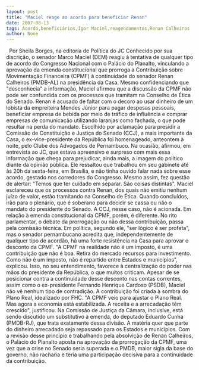 ```yaml
---
layout: post
title: "Maciel reage ao acordo para beneficiar Renan"
date: 2007-08-13
tags: Acordo,beneficiários,Igor Maciel,reagendamentos,Renan Calheiros
author: None
---
```

&nbsp;
Por Sheila Borges, na editoria de Pol&iacute;tica do JC
Conhecido por sua discri&ccedil;&atilde;o, o senador Marco Maciel (DEM) reagiu &agrave; tentativa de qualquer tipo de acordo do Congresso Nacional com o Pal&aacute;cio do Planalto, vinculando a aprova&ccedil;&atilde;o da emenda constitucional que prorroga a Contribui&ccedil;&atilde;o sobre Movimenta&ccedil;&atilde;o Financeira (CPMF) &agrave; continuidade do senador Renan Calheiros (PMDB-AL) na presid&ecirc;ncia da Casa. Mesmo confidenciando que &quot;desconhecia&quot; a informa&ccedil;&atilde;o, Maciel afirmou que a discuss&atilde;o da CPMF n&atilde;o pode ser confundida com os processos que tramitam na Conselho de &Eacute;tica do Senado. Renan &eacute; acusado de faltar com o decoro ao usar dinheiro de um lobista da empreiteira Mendes J&uacute;nior para pagar despesas pessoais, beneficiar empresa de bebida por meio de tr&aacute;fico de influ&ecirc;ncia e comprar empresas de comunica&ccedil;&atilde;o utilizando laranjas como fachada, o que pode resultar na perda do mandato. 
Escolhido por aclama&ccedil;&atilde;o para presidir a Comiss&atilde;o de Constitui&ccedil;&atilde;o e Justi&ccedil;a do Senado (CCJ), a mais importante da Casa, o ex-vice-presidente da Rep&uacute;blica foi homenageado, anteontem &agrave; noite, pelo Clube dos Advogados de Pernambuco. Na ocasi&atilde;o, afirmou, em entrevista ao JC, que estava apreensivo e surpreso com mais essa informa&ccedil;&atilde;o que chega para prejudicar, ainda mais, a imagem do pol&iacute;tico diante da opini&atilde;o p&uacute;blica. Ele ressaltou que trabalhou em seu gabinete at&eacute; &agrave;s 20h da sexta-feira, em Bras&iacute;lia, e n&atilde;o tinha ouvido falar nada sobre esse acordo, gestado nos corredores do Congresso. Mesmo assim, fez quest&atilde;o de alertar: &quot;Temos que ter cuidado em separar. S&atilde;o coisas distintas&quot;. 
Maciel esclareceu que os processos contra Renan, dos quais n&atilde;o emitiu nenhum ju&iacute;zo de valor, est&atilde;o tramitando na Conselho de &Eacute;tica. Quando conclu&iacute;dos, ir&atilde;o para o plen&aacute;rio, que &eacute; soberano para decidir se cassa ou n&atilde;o o mandato do presidente do Senado. A CCJ, nesse caso, n&atilde;o &eacute; acionada. 
Em rela&ccedil;&atilde;o &agrave; emenda constitucional da CPMF, por&eacute;m, &eacute; diferente. No rito parlamentar, o debate da prorroga&ccedil;&atilde;o ou n&atilde;o dessa contribui&ccedil;&atilde;o, passa pela comiss&atilde;o t&eacute;cnica. Em pol&iacute;tica, segundo ele, &quot;ser l&oacute;gico &eacute; ser profeta&quot;, mas o senador pernambucano acredita que, independentemente de qualquer tipo de acord&atilde;o, h&aacute; uma forte resist&ecirc;ncia na Casa para aprovar o desconto da CPMF. 
&quot;A CPMF na realidade n&atilde;o &eacute; um imposto, &eacute; uma contribui&ccedil;&atilde;o que n&atilde;o &eacute; boa. Retira do mercado recursos para investimento. Como n&atilde;o &eacute; um imposto, n&atilde;o &eacute; repartido entre Estados e munic&iacute;pios&quot;, explicou. Isso, no seu entendimento, favorece &agrave; centraliza&ccedil;&atilde;o do poder nas m&atilde;os do presidente da Rep&uacute;blica, o que muitos criticam. 
Apesar de se posicionar contra a continuidade desse desconto nas contas correntes, assim como o ex-presidente Fernando Henrique Cardoso (PSDB), Maciel n&atilde;o v&ecirc; nenhum tipo de contradi&ccedil;&atilde;o. A contribui&ccedil;&atilde;o foi criada &agrave; sombra do Plano Real, idealizado por FHC. &quot;A CPMF veio para ajustar o Plano Real. Mas agora a economia est&aacute; estabilizada. A receita e a arrecada&ccedil;&atilde;o t&ecirc;m crescido&quot;, justificou. 
Na Comiss&atilde;o de Justi&ccedil;a da C&acirc;mara, inclusive, est&aacute; sendo discutido um substitutivo &agrave; emenda, do deputado Eduardo Cunha (PMDB-RJ), que trata exatamente dessa divis&atilde;o. A mat&eacute;ria quer que parte do dinheiro arrecadado seja repassado para os Estados e munic&iacute;pios. Com a revis&atilde;o desse princ&iacute;pio e trabalhando pela absolvi&ccedil;&atilde;o de Renan Calheiros, o Pal&aacute;cio do Planalto aposta na aprova&ccedil;&atilde;o da prorroga&ccedil;&atilde;o da CPMF, uma vez que a crise no Senado seria superada e o PMDB, maior sigla da base do governo, n&atilde;o racharia e teria uma participa&ccedil;&atilde;o decisiva para a continuidade da contribui&ccedil;&atilde;o.&nbsp; 